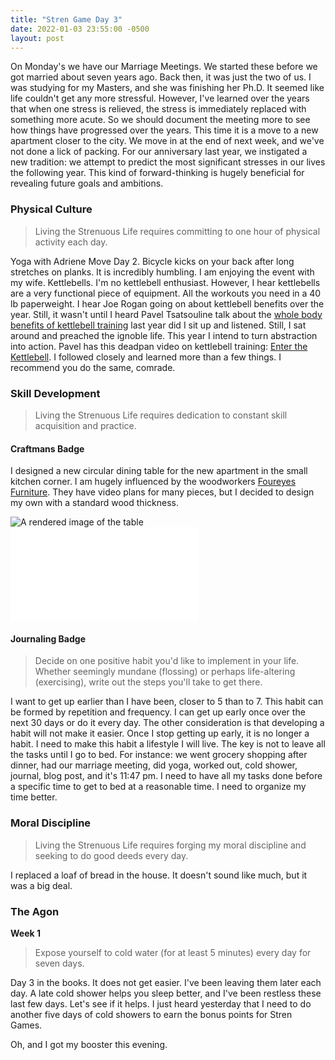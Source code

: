 ```yaml
---
title: "Stren Game Day 3"
date: 2022-01-03 23:55:00 -0500
layout: post
---
```


On Monday's we have our Marriage Meetings. We started these before we got married about seven years ago. Back then, it was just the two of us. I was studying for my Masters, and she was finishing her Ph.D. It seemed like life couldn't get any more stressful. However, I've learned over the years that when one stress is relieved, the stress is immediately replaced with something more acute. So we should document the meeting more to see how things have progressed over the years. This time it is a move to a new apartment closer to the city. We move in at the end of next week, and we've not done a lick of packing. For our anniversary last year, we instigated a new tradition: we attempt to predict the most significant stresses in our lives the following year. This kind of forward-thinking is hugely beneficial for revealing future goals and ambitions. 

### Physical Culture
> Living the Strenuous Life requires committing to one hour of physical activity each day.

Yoga with Adriene Move Day 2. Bicycle kicks on your back after long stretches on planks. It is incredibly humbling. I am enjoying the event with my wife.
Kettlebells. I'm no kettlebell enthusiast. However, I hear kettlebells are a very functional piece of equipment. All the workouts you need in a 40 lb paperweight. I hear Joe Rogan going on about kettlebell benefits over the year. Still, it wasn't until I heard Pavel Tsatsouline talk about the [whole body benefits of kettlebell training](https://www.youtube.com/watch?v=PWESVqOwMHw) last year did I sit up and listened. Still, I sat around and preached the ignoble life. This year I intend to turn abstraction into action. Pavel has this deadpan video on kettlebell training: [Enter the Kettlebell](https://www.youtube.com/watch?v=cKx8xE8jJZs). I followed closely and learned more than a few things. I recommend you do the same, comrade.

### Skill Development
> Living the Strenuous Life requires dedication to constant skill acquisition and practice.

#### Craftmans Badge
I designed a new circular dining table for the new apartment in the small kitchen corner. I am hugely influenced by the woodworkers [Foureyes Furniture](https://www.foureyesfurniture.com/). They have video plans for many pieces, but I decided to design my own with a standard wood thickness. 

![A rendered image of the table](/_assets/images/2022-01-03-kitchen-nook-table.png)
![PDF plans of the table](/_assets/kitchen-nook-table-drawing.pdf)

#### Journaling Badge
> Decide on one positive habit you'd like to implement in your life. Whether seemingly mundane (flossing) or perhaps life-altering (exercising), write out the steps you'll take to get there.

I want to get up earlier than I have been, closer to 5 than to 7. This habit can be formed by repetition and frequency. I can get up early once over the next 30 days or do it every day. The other consideration is that developing a habit will not make it easier. Once I stop getting up early, it is no longer a habit. I need to make this habit a lifestyle I will live. The key is not to leave all the tasks until I go to bed. For instance: we went grocery shopping after dinner, had our marriage meeting, did yoga, worked out, cold shower, journal, blog post, and it's 11:47 pm. I need to have all my tasks done before a specific time to get to bed at a reasonable time. I need to organize my time better.

### Moral Discipline
> Living the Strenuous Life requires forging my moral discipline and seeking to do good deeds every day.

I replaced a loaf of bread in the house. It doesn't sound like much, but it was a big deal.

### The Agon
**Week 1**
> Expose yourself to cold water (for at least 5 minutes) every day for seven days.

Day 3 in the books. It does not get easier. I've been leaving them later each day. A late cold shower helps you sleep better, and I've been restless these last few days. Let's see if it helps.
I just heard yesterday that I need to do another five days of cold showers to earn the bonus points for Stren Games. 


Oh, and I got my booster this evening.